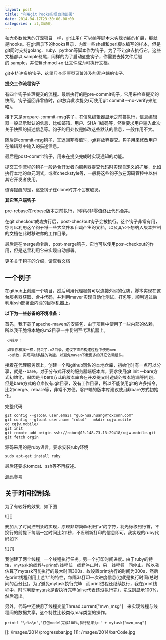 ```yaml
---
layout: post
title: "利用git hooks实现自动部署"
date: 2014-04-17T23:30:00-08:00
categories : it,自动化
---
```


 和大多数优秀的开源项目一样，git让用户可以编写脚本来实现功能的扩展，那就是hooks。在git目录下的hooks目录，内置一些shell和perl脚本编写的样本，但是git同时支持golang、ruby、python等脚本作为钩子。为了不让git去执行它，这些文档都以.sample结尾，同样的为了启动这些钩子，你需要去掉文件后缀的.sample，并使用chmod
 +x 让文件成为可执行文档。

 git支持许多的钩子，这里只介绍原型可能涉及的客户端的钩子。

 **提交工作流程钩子**

 有四个钩子处理提交的流程。最新执行的是pre-commit钩子，它用来检查提交的快照，钩子返回非零值时，git放弃此次提交(可使用git
 commit --no-verify来忽略)。

 接下来是prepare-commit-msg钩子，在信息编辑器显示之前被执行，信息编辑器一般显示默认的信息，比如邮箱、用户、SHA-1编码等，然后要求用户输入此次关于快照的描述信息等。钩子的用处仅是修改这些默认的信息，一般作用不大。

 随后是commit-msg钩子，其返回非零值时，git将放弃提交。钩子用来修改用户在编辑器中输入的描述信息。

 最后是post-commit钩子，用来在提交完成时实现通知的功能。

 提交工作流程的钩子一般适合开发者向服务器提交代码时实现自定义的扩展，比如执行本地的单元测试，或者checkstyle等，一般将这些钩子放在源码管控中以供其它开发者使用。

 值得提醒的是，这些钩子在clone时并不会被触发。

 **其它客户端钩子**

 pre-rebase在rebase版本之前执行，同样以非零值终止代码合并。

 在git
 checkout成功执行后，post-checkout钩子会被执行。这个钩子非常有用，你可以利用这个钩子将一些大文件和自动产生的文档，以及其它不想纳入版本控制的文档在此时移进你的工作目录。

 最后是在merge命令后，post-merge钩子，它也可以使用post-checkout的作用，但是这里利用它来实现自动部署。

更多关于钩子的介绍，请查看[文档][]

## 一个例子

在github上创建一个项目，然后利用代理服务可以连接外网的优势，脚本实现在这台服务器获取、合并代码，并利用maven实现自动化测试、打包等，顺利通过后利用ssh部署至内网的目标机器上。

**以下为一些必备的环境准备：**

首先，我下载了apache-maven的安装包，由于项目中使用了一些内部的依赖，所以我干脆将本地的.m2目录一并复制至代理机器上。

~~~~~~~~~~~~~~~~~~~~~~~~~~~~~~~~~~~~~~~~~~~~~~~~~~~~~~~~~~~~~~~~~~~~~~~~~~~~~~~~
 小提示：

 如果你和我一样，拷贝了.m2目录，建议下面的构建过程中使用mvn
 -o参数，实现离线构建的功能，以避免maven下载更多的其它依赖组件。
~~~~~~~~~~~~~~~~~~~~~~~~~~~~~~~~~~~~~~~~~~~~~~~~~~~~~~~~~~~~~~~~~~~~~~~~~~~~~~~~
接着在代理服务器上，创建一个和github同名的本地仓库，初始化时有一点可以分享，就是--bare。对于分布式开发的服务器端版本库，要求使用git
init
--bare方式初始化，原因是非bare方式的版本库会在并发提交时造成的版本遗漏等问题。但是bare方式的仓库仅有.git目录，没有工作目录，所以不能使用git的许多指令，比如merge、rebase等，非常不方便。客户端的版本库建议使用非bare方式初始化。

完整代码

    git config --global user.email "guo-hua.huang@foxconn.com"
    git config --global user.name "robot"   mkdir cqjw.mobile
    cd cqjw.mobile/
    git init
    git remote add origin ssh://robot@10.148.73.13:29418/cqjw.mobile.git
    git fetch orgin

源码采用的是ruby语言，要求安装ruby环境

    sudo apt-get install ruby

最后还要求tomcat、ssh等不再叙述。

[源码][]参考

## 关于时间控制条

为了有较好的效果，如下图

![][]

我加入了时间控制条的实现，原理非常简单:利用'\\r'的字符，将光标移到行首，不换行的前提下每隔一定时间比如1秒，不断刷新打印的信息即可。我实现的ruby代码如下

![][1]

我创建了两个线程，一个线程执行任务，另一个打印时间进度。由于ruby的特性，mytask的线程与print的线程任一线程停止时，另一线程将一同停止，所以我估算了mytask可能执行的最大时间300s，故设置print执行的时间为300s，然后在print线程利用上述'\\r'的特性，每隔3s打印一次进度信息(也就是执行时间/总时间的百分比)。为了避免mytask执行完毕，而print进程还继续执行，我在print线程中，时时判断mytask是否执行完毕(alive代表还没执行完)，完成则显示100%，然后退出。

另外，代码中还使用了线程变量Thread.current["mvn\_msg"]，来实现线程与线程间的数据共享，这个特性比较类似map类型的操作。

    printf "\r%s\n",'打包model完成100%,执行结果为:' + mytask["mvn_msg"]

  [文档]: http://git-scm.com/book/en/Customizing-Git-Git-Hooks
  [源码]: https://github.com/51write/autodeploy.git
  []: /images/2014/progressbar.jpg
  [1]: /images/2014/barCode.jpg
